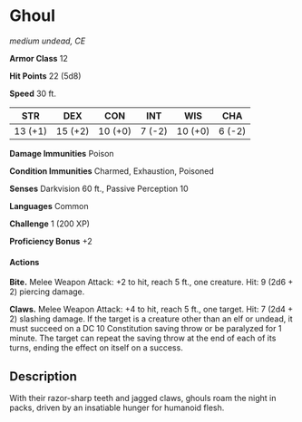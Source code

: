 # Ghoul
*medium undead, CE*

**Armor Class** 12

**Hit Points** 22 (5d8)

**Speed** 30 ft.

**STR**|**DEX**|**CON**|**INT**|**WIS**|**CHA**
-------|-------|-------|-------|-------|-------
13 (+1)|15 (+2)|10 (+0)| 7 (-2)|10 (+0)|6 (-2)

**Damage Immunities** Poison

**Condition Immunities** Charmed, Exhaustion, Poisoned

**Senses** Darkvision 60 ft., Passive Perception 10

**Languages** Common

**Challenge** 1 (200 XP)

**Proficiency Bonus** +2

#### Actions
**Bite.** Melee Weapon Attack: +2 to hit, reach 5 ft., one creature. Hit: 9 (2d6 + 2) piercing damage.

**Claws.** Melee Weapon Attack: +4 to hit, reach 5 ft., one target. Hit: 7 (2d4 + 2) slashing damage. If the target is a creature other than an elf or undead, it must succeed on a DC 10 Constitution saving throw or be paralyzed for 1 minute. The target can repeat the saving throw at the end of each of its turns, ending the effect on itself on a success.

## Description
With their razor-sharp teeth and jagged claws, ghouls roam the night in packs, driven by an insatiable hunger for humanoid flesh.
